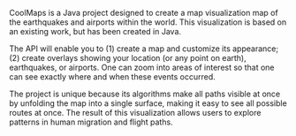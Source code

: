 CoolMaps is a Java project designed to create a map visualization map of the earthquakes and airports within the world. This visualization is based on an existing work, but has been created in Java.

The API will enable you to (1) create a map and customize its appearance; (2) create overlays showing your location (or any point on earth), earthquakes, or airports. One can zoom into areas of interest so that one can see exactly where and when these events occurred.

The project is unique because its algorithms make all paths visible at once by unfolding the map into a single surface, making it easy to see all possible routes at once. The result of this visualization allows users to explore patterns in human migration and flight paths.
